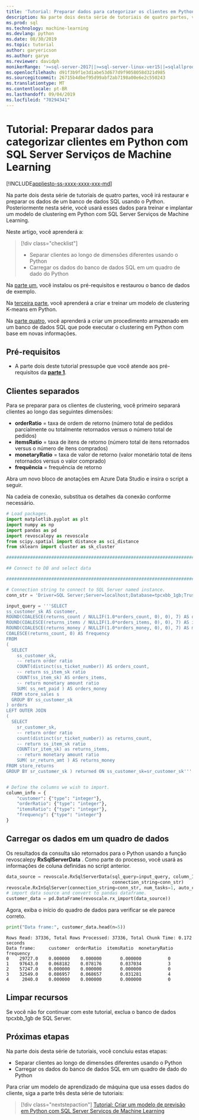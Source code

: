```yaml
---
title: 'Tutorial: Preparar dados para categorizar os clientes em Python'
description: Na parte dois desta série de tutoriais de quatro partes, você preparará os dados de um banco de dado SQL Server para executar o clustering em Python com SQL Server Serviços de Machine Learning.
ms.prod: sql
ms.technology: machine-learning
ms.devlang: python
ms.date: 08/30/2019
ms.topic: tutorial
author: garyericson
ms.author: garye
ms.reviewer: davidph
monikerRange: '>=sql-server-2017||>=sql-server-linux-ver15||=sqlallproducts-allversions'
ms.openlocfilehash: d91f3b9f1e3d1abe53d677d9f9058058d321d985
ms.sourcegitcommit: 26715b4dbef95d99abf2ab7198a00e6e2c550243
ms.translationtype: MT
ms.contentlocale: pt-BR
ms.lasthandoff: 09/04/2019
ms.locfileid: "70294341"
---
```

# <a name="tutorial-prepare-data-to-categorize-customers-in-python-with-sql-server-machine-learning-services"></a>Tutorial: Preparar dados para categorizar clientes em Python com SQL Server Serviços de Machine Learning

[!INCLUDE[appliesto-ss-xxxx-xxxx-xxx-md](../../includes/appliesto-ss-xxxx-xxxx-xxx-md.md)]

Na parte dois desta série de tutoriais de quatro partes, você irá restaurar e preparar os dados de um banco de dados SQL usando o Python. Posteriormente nesta série, você usará esses dados para treinar e implantar um modelo de clustering em Python com SQL Server Serviços de Machine Learning.

Neste artigo, você aprenderá a:

> [!div class="checklist"]
> * Separar clientes ao longo de dimensões diferentes usando o Python
> * Carregar os dados do banco de dados SQL em um quadro de dado do Python

Na [parte um](python-clustering-model.md), você instalou os pré-requisitos e restaurou o banco de dados de exemplo.

Na [terceira parte](python-clustering-model-build.md), você aprenderá a criar e treinar um modelo de clustering K-means em Python.

Na [parte quatro](python-clustering-model-deploy.md), você aprenderá a criar um procedimento armazenado em um banco de dados SQL que pode executar o clustering em Python com base em novas informações.

## <a name="prerequisites"></a>Pré-requisitos

* A parte dois deste tutorial pressupõe que você atende aos pré-requisitos da [**parte 1**](python-clustering-model.md).

## <a name="separate-customers"></a>Clientes separados

Para se preparar para os clientes de clustering, você primeiro separará clientes ao longo das seguintes dimensões:

* **orderRatio** = taxa de ordem de retorno (número total de pedidos parcialmente ou totalmente retornados versus o número total de pedidos)
* **itemsRatio** = taxa de itens de retorno (número total de itens retornados versus o número de itens comprados)
* **monetaryRatio** = taxa de valor de retorno (valor monetário total de itens retornados versus o valor comprado)
* **frequência** = frequência de retorno

Abra um novo bloco de anotações em Azure Data Studio e insira o script a seguir.

Na cadeia de conexão, substitua os detalhes da conexão conforme necessário.

```python
# Load packages.
import matplotlib.pyplot as plt
import numpy as np
import pandas as pd
import revoscalepy as revoscale
from scipy.spatial import distance as sci_distance
from sklearn import cluster as sk_cluster

################################################################################################

## Connect to DB and select data

################################################################################################

# Connection string to connect to SQL Server named instance.
conn_str = 'Driver=SQL Server;Server=localhost;Database=tpcxbb_1gb;Trusted_Connection=True;'

input_query = '''SELECT
ss_customer_sk AS customer,
ROUND(COALESCE(returns_count / NULLIF(1.0*orders_count, 0), 0), 7) AS orderRatio,
ROUND(COALESCE(returns_items / NULLIF(1.0*orders_items, 0), 0), 7) AS itemsRatio,
ROUND(COALESCE(returns_money / NULLIF(1.0*orders_money, 0), 0), 7) AS monetaryRatio,
COALESCE(returns_count, 0) AS frequency
FROM
(
  SELECT
    ss_customer_sk,
    -- return order ratio
    COUNT(distinct(ss_ticket_number)) AS orders_count,
    -- return ss_item_sk ratio
    COUNT(ss_item_sk) AS orders_items,
    -- return monetary amount ratio
    SUM( ss_net_paid ) AS orders_money
  FROM store_sales s
  GROUP BY ss_customer_sk
) orders
LEFT OUTER JOIN
(
  SELECT
    sr_customer_sk,
    -- return order ratio
    count(distinct(sr_ticket_number)) as returns_count,
    -- return ss_item_sk ratio
    COUNT(sr_item_sk) as returns_items,
    -- return monetary amount ratio
    SUM( sr_return_amt ) AS returns_money
FROM store_returns
GROUP BY sr_customer_sk ) returned ON ss_customer_sk=sr_customer_sk'''


# Define the columns we wish to import.
column_info = {
    "customer": {"type": "integer"},
    "orderRatio": {"type": "integer"},
    "itemsRatio": {"type": "integer"},
    "frequency": {"type": "integer"}
}
```

## <a name="load-the-data-into-a-data-frame"></a>Carregar os dados em um quadro de dados

Os resultados da consulta são retornados para o Python usando a função revoscalepy **RxSqlServerData** . Como parte do processo, você usará as informações de coluna definidas no script anterior.

```python
data_source = revoscale.RxSqlServerData(sql_query=input_query, column_Info=column_info,
                                        connection_string=conn_str)
revoscale.RxInSqlServer(connection_string=conn_str, num_tasks=1, auto_cleanup=False)
# import data source and convert to pandas dataframe.
customer_data = pd.DataFrame(revoscale.rx_import(data_source))
```

Agora, exiba o início do quadro de dados para verificar se ele parece correto.

```python
print("Data frame:", customer_data.head(n=5))
```

```results
Rows Read: 37336, Total Rows Processed: 37336, Total Chunk Time: 0.172 seconds
Data frame:     customer  orderRatio  itemsRatio  monetaryRatio  frequency
0    29727.0    0.000000    0.000000       0.000000          0
1    97643.0    0.068182    0.078176       0.037034          3
2    57247.0    0.000000    0.000000       0.000000          0
3    32549.0    0.086957    0.068657       0.031281          4
4     2040.0    0.000000    0.000000       0.000000          0
```

## <a name="clean-up-resources"></a>Limpar recursos

Se você não for continuar com este tutorial, exclua o banco de dados tpcxbb_1gb de SQL Server.

## <a name="next-steps"></a>Próximas etapas

Na parte dois desta série de tutoriais, você concluiu estas etapas:

* Separar clientes ao longo de dimensões diferentes usando o Python
* Carregar os dados do banco de dados SQL em um quadro de dado do Python

Para criar um modelo de aprendizado de máquina que usa esses dados do cliente, siga a parte três desta série de tutoriais:

> [!div class="nextstepaction"]
> [Tutorial: Criar um modelo de previsão em Python com SQL Server Serviços de Machine Learning](python-clustering-model-build.md)
